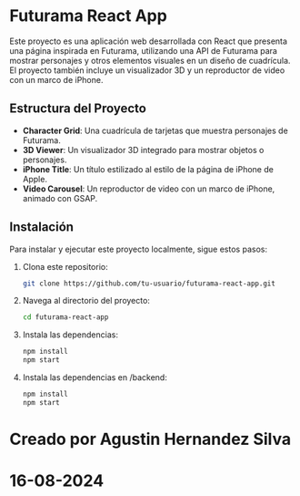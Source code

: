 # Futurama React App

Este proyecto es una aplicación web desarrollada con React que presenta una página inspirada en Futurama, utilizando una API de Futurama para mostrar personajes y otros elementos visuales en un diseño de cuadrícula. El proyecto también incluye un visualizador 3D y un reproductor de video con un marco de iPhone.

## Estructura del Proyecto

- **Character Grid**: Una cuadrícula de tarjetas que muestra personajes de Futurama.
- **3D Viewer**: Un visualizador 3D integrado para mostrar objetos o personajes.
- **iPhone Title**: Un título estilizado al estilo de la página de iPhone de Apple.
- **Video Carousel**: Un reproductor de video con un marco de iPhone, animado con GSAP.

## Instalación

Para instalar y ejecutar este proyecto localmente, sigue estos pasos:

1. Clona este repositorio:
   ```bash
   git clone https://github.com/tu-usuario/futurama-react-app.git

2. Navega al directorio del proyecto:

   ```bash
   cd futurama-react-app

3. Instala las dependencias:

   ```bash
   npm install
   npm start

3. Instala las dependencias en /backend:

   ```bash
   npm install
   npm start

# Creado por Agustin Hernandez Silva #

# 16-08-2024 #